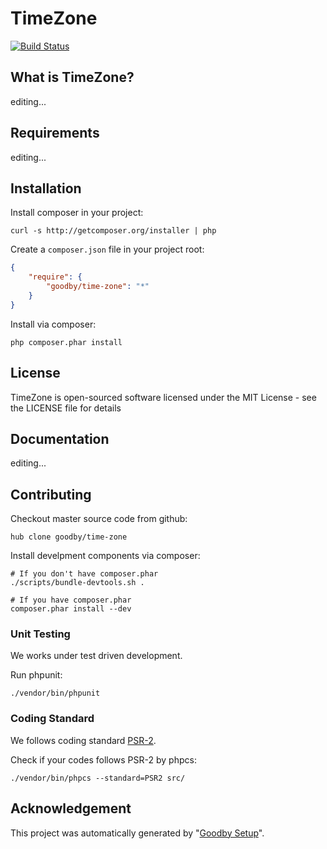 # TimeZone

[![Build Status](https://secure.travis-ci.org/goodby/time-zone.png?branch=master)](https://travis-ci.org/goodby/time-zone)

## What is TimeZone?

editing...

## Requirements

editing...

## Installation

Install composer in your project:

```
curl -s http://getcomposer.org/installer | php
```

Create a `composer.json` file in your project root:

```json
{
    "require": {
        "goodby/time-zone": "*"
    }
}
```

Install via composer:

```
php composer.phar install
```

## License

TimeZone is open-sourced software licensed under the MIT License - see the LICENSE file for details

## Documentation

editing...


## Contributing

Checkout master source code from github:

```
hub clone goodby/time-zone
```

Install develpment components via composer:

```
# If you don't have composer.phar
./scripts/bundle-devtools.sh .

# If you have composer.phar
composer.phar install --dev
```

### Unit Testing

We works under test driven development.

Run phpunit:

```
./vendor/bin/phpunit
```

### Coding Standard

We follows coding standard [PSR-2][].

Check if your codes follows PSR-2 by phpcs:

```
./vendor/bin/phpcs --standard=PSR2 src/
```

## Acknowledgement

This project was automatically generated by "[Goodby Setup](http://bit.ly/byesetup)". 

[PSR-2]: https://github.com/php-fig/fig-standards/blob/master/accepted/PSR-2-coding-style-guide.md

